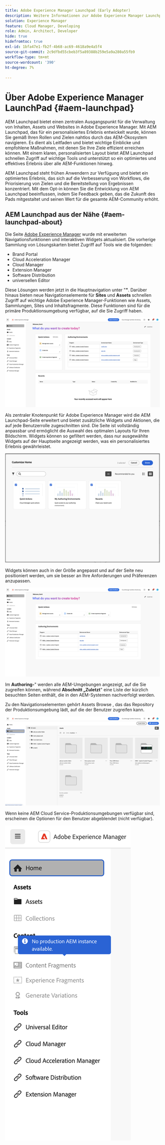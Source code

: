 ```yaml
---
title: Adobe Experience Manager Launchpad (Early Adopter)
description: Weitere Informationen zur Adobe Experience Manager Launchpad-Seite.
solution: Experience Manager
feature: Cloud Manager, Developing
role: Admin, Architect, Developer
hide: true
hidefromtoc: true
exl-id: 1bfa47e1-fb2f-4b68-ac69-4618a9e4a5f4
source-git-commit: 2c9dfbd55cbeb3f5a89388b259e5a9a280a55fb9
workflow-type: tm+mt
source-wordcount: '390'
ht-degree: 7%

---
```


# Über Adobe Experience Manager LaunchPad {#aem-launchpad}

AEM Launchpad bietet einen zentralen Ausgangspunkt für die Verwaltung von Inhalten, Assets und Websites in Adobe Experience Manager. Mit AEM Launchpad, das für ein personalisiertes Erlebnis entwickelt wurde, können Sie gemäß Ihren Rollen und Zielen nahtlos durch das AEM-Ökosystem navigieren. Es dient als Leitfaden und bietet wichtige Einblicke und empfohlene Maßnahmen, mit denen Sie Ihre Ziele effizient erreichen können. Mit einem klaren, personalisierten Layout bietet AEM Launchpad schnellen Zugriff auf wichtige Tools und unterstützt so ein optimiertes und effektives Erlebnis über alle AEM-Funktionen hinweg.

AEM Launchpad steht frühen Anwendern zur Verfügung und bietet ein optimiertes Erlebnis, das sich auf die Verbesserung von Workflows, die Priorisierung von Zielen und die Bereitstellung von Ergebnissen konzentriert. Mit dem Opt-in können Sie die Entwicklung von AEM Launchpad beeinflussen, indem Sie Feedback geben, das die Zukunft des Pads mitgestaltet und seinen Wert für die gesamte AEM-Community erhöht.

## AEM Launchpad aus der Nähe {#aem-launchpad-about}

Die Seite [Adobe Experience Manager](https://experience.adobe.com/#/experiencemanager) wurde mit erweiterten Navigationsfunktionen und interaktiven Widgets aktualisiert. Die vorherige Sammlung von Lösungskarten bietet Zugriff auf Tools wie die folgenden:

* Brand Portal
* Cloud Acceleration Manager
* Cloud Manager
* Extension Manager
* Software Distribution
* universellen Editor

Diese Lösungen werden jetzt in die Hauptnavigation unter &quot;**&quot;**. Darüber hinaus bieten neue Navigationselemente für **Sites** und **Assets** schnellen Zugriff auf wichtige Adobe Experience Manager-Funktionen wie Assets, Sammlungen, Sites und Inhaltsfragmente. Diese Funktionen sind für die primäre Produktionsumgebung verfügbar, auf die Sie Zugriff haben.

![AEM Launchpad-Umgebungen](/help/implementing/cloud-manager/assets/aem-launchpad-author-environments.png)

Als zentraler Knotenpunkt für Adobe Experience Manager wird die AEM Launchpad-Seite erweitert und bietet zusätzliche Widgets und Aktionen, die auf jede Benutzerrolle zugeschnitten sind. Die Seite ist vollständig anpassbar und ermöglicht die Auswahl des optimalen Layouts für Ihren Bildschirm. Widgets können so gefiltert werden, dass nur ausgewählte Widgets auf der Hauptseite angezeigt werden, was ein personalisiertes Erlebnis gewährleistet.

![AEM Launchpad angepasst](/help/implementing/cloud-manager/assets/aem-launchpad-custom.png)

Widgets können auch in der Größe angepasst und auf der Seite neu positioniert werden, um sie besser an Ihre Anforderungen und Präferenzen anzupassen.

![AEM Launchpad-Widgets](/help/implementing/cloud-manager/assets/aem-launchpad-widgets.png)

Im **Authoring-**&quot; werden alle AEM-Umgebungen angezeigt, auf die Sie zugreifen können, während **Abschnitt „Zuletzt**&quot; eine Liste der kürzlich besuchten Seiten enthält, die in den AEM-Systemen nachverfolgt werden.

Zu den Navigationselementen gehört Assets Browse , das das Repository der Produktionsumgebung lädt, auf die der Benutzer zugreifen kann.

![AEM Launchpad-Navigationselemente](/help/implementing/cloud-manager/assets/aem-launchpad-navigation.png)

Wenn keine AEM Cloud Service-Produktionsumgebungen verfügbar sind, erscheinen die Optionen für den Benutzer abgeblendet (nicht verfügbar).

![AEM Launchpad in Produktionsumgebungen](/help/implementing/cloud-manager/assets/aem-launchpad-no-prod-environs.png)



